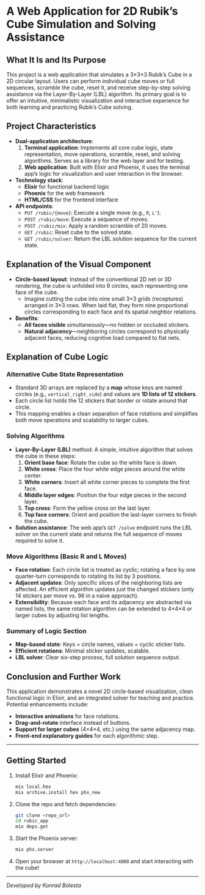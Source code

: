 # A Web Application for 2D Rubik’s Cube Simulation and Solving Assistance

## What It Is and Its Purpose
This project is a web application that simulates a 3×3×3 Rubik’s Cube in a 2D circular layout. Users can perform individual cube moves or full sequences, scramble the cube, reset it, and receive step-by-step solving assistance via the Layer-By-Layer (LBL) algorithm. Its primary goal is to offer an intuitive, minimalistic visualization and interactive experience for both learning and practicing Rubik’s Cube solving.

## Project Characteristics
- **Dual-application architecture**:
  1. **Terminal application**: Implements all core cube logic, state representation, move operations, scramble, reset, and solving algorithms. Serves as a library for the web layer and for testing.
  2. **Web application**: Built with Elixir and Phoenix, it uses the terminal app’s logic for visualization and user interaction in the browser.
- **Technology stack**:
  - **Elixir** for functional backend logic
  - **Phoenix** for the web framework
  - **HTML/CSS** for the frontend interface
- **API endpoints**:
  - `PUT /rubic/{move}`: Execute a single move (e.g., `R`, `L'`).
  - `POST /rubic/move`: Execute a sequence of moves.
  - `POST /rubic/mix`: Apply a random scramble of 20 moves.
  - `GET /rubic`: Reset cube to the solved state.
  - `GET /rubic/solver`: Return the LBL solution sequence for the current state.

## Explanation of the Visual Component
- **Circle-based layout**: Instead of the conventional 2D net or 3D rendering, the cube is unfolded into 9 circles, each representing one face of the cube.
  - Imagine cutting the cube into nine small 3×3 grids (receptures) arranged in 3×3 rows. When laid flat, they form nine proportional circles corresponding to each face and its spatial neighbor relations.
- **Benefits**:
  - **All faces visible** simultaneously—no hidden or occluded stickers.
  - **Natural adjacency**—neighboring circles correspond to physically adjacent faces, reducing cognitive load compared to flat nets.

## Explanation of Cube Logic
### Alternative Cube State Representation
- Standard 3D arrays are replaced by a **map** whose keys are named circles (e.g., `vertical_right_side`) and values are **1D lists of 12 stickers**.  
- Each circle list holds the 12 stickers that border or rotate around that circle.  
- This mapping enables a clean separation of face rotations and simplifies both move operations and scalability to larger cubes.

### Solving Algorithms
- **Layer-By-Layer (LBL)** method: A simple, intuitive algorithm that solves the cube in these steps:
  1. **Orient base face**: Rotate the cube so the white face is down.
  2. **White cross**: Place the four white edge pieces around the white center.
  3. **White corners**: Insert all white corner pieces to complete the first face.
  4. **Middle layer edges**: Position the four edge pieces in the second layer.
  5. **Top cross**: Form the yellow cross on the last layer.
  6. **Top face corners**: Orient and position the last-layer corners to finish the cube.
- **Solution assistance**: The web app’s `GET /solve` endpoint runs the LBL solver on the current state and returns the full sequence of moves required to solve it.

### Move Algorithms (Basic R and L Moves)
- **Face rotation**: Each circle list is treated as cyclic; rotating a face by one quarter-turn corresponds to rotating its list by 3 positions.
- **Adjacent updates**: Only specific slices of the neighboring lists are affected. An efficient algorithm updates just the changed stickers (only 14 stickers per move vs. 96 in a naive approach).
- **Extensibility**: Because each face and its adjacency are abstracted via named lists, the same rotation algorithm can be extended to 4×4×4 or larger cubes by adjusting list lengths.

### Summary of Logic Section
- **Map-based state**: Keys = circle names, values = cyclic sticker lists.
- **Efficient rotations**: Minimal sticker updates, scalable.
- **LBL solver**: Clear six-step process, full solution sequence output.

## Conclusion and Further Work
This application demonstrates a novel 2D circle-based visualization, clean functional logic in Elixir, and an integrated solver for teaching and practice. Potential enhancements include:
- **Interactive animations** for face rotations.
- **Drag-and-rotate** interface instead of buttons.
- **Support for larger cubes** (4×4×4, etc.) using the same adjacency map.
- **Front-end explanatory guides** for each algorithmic step.

---

## Getting Started
1. Install Elixir and Phoenix:
   ```bash
   mix local.hex
   mix archive.install hex phx_new
   ```
2. Clone the repo and fetch dependencies:
   ```bash
   git clone <repo_url>
   cd rubic_app
   mix deps.get
   ```
3. Start the Phoenix server:
   ```bash
   mix phx.server
   ```
4. Open your browser at `http://localhost:4000` and start interacting with the cube!

---

*Developed by Konrad Bolesta*

